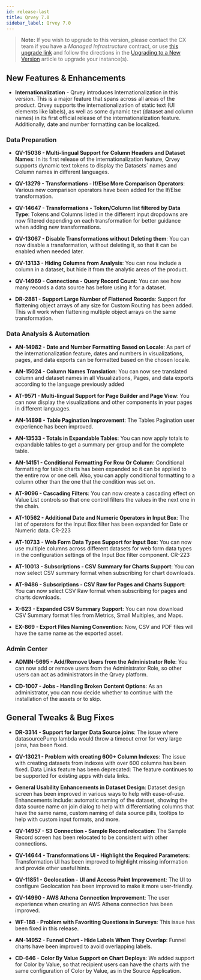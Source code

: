 ```yaml
---
id: release-last
title: Qrvey 7.0 
sidebar_label: Qrvey 7.0
---
```

<div style={{textAlign: "justify"}}>


>**Note:** If you wish to upgrade to this version, please contact the CX team if you have a *Managed Infrastructure* contract, or use <a href="https://qrvey-autodeployapp.s3.amazonaws.com/autodeployappCloudformation-enterprise-7.0.json">this upgrade link</a> and follow the directions in the <a href="/docs/get-started/upgrading-new-version">Upgrading to a New Version</a> article to upgrade your instance(s).  
## New Features & Enhancements

 * **Internationalization** - Qrvey introduces Internationalization in this version. This is a major feature that spans across all areas of the product. Qrvey supports the internationalization of static text (UI elements like labels), as well as some dynamic text (dataset and column names) in its first official release of the internationalization feature. Additionally, date and number formatting can be localized. 


### Data Preparation

* **QV-15036 - Multi-lingual Support for Column Headers and Dataset Names**: In its first release of the internationalization feature, Qrvey supports dynamic text tokens to display the Datasets´ names and Column names in different languages.

* **QV-13279 - Transformations - If/Else More Comparison Operators**: Various new comparison operators have been added for the If/Else transformation. 

* **QV-14647 - Transformations - Token/Column list filtered by Data Type**: Tokens and Columns listed in the different input dropdowns are now filtered depending on each transformation for better guidance when adding new transformations.  

* **QV-13067 - Disable Transformations without Deleting them**: You can now disable a transformation, without deleting it, so that it can be enabled when needed later.

* **QV-13133 - Hiding Columns from Analysis**: You can now include a column in a dataset, but hide it from the analytic areas of the product.

* **QV-14969 - Connections - Query Record Count**: You can see how many records a data source has before using it for a dataset. 

* **DR-2881 - Support Large Number of Flattened Records**: Support for flattening object arrays of any size for Custom Routing has been added. This will work when flattening multiple object arrays on the same transformation.


### Data Analysis & Automation

* **AN-14982 - Date and Number Formatting Based on Locale**: As part of the internationalization feature, dates and numbers in visualizations, pages, and data exports can be formatted based on the chosen locale.

* **AN-15024 - Column Names Translation**: You can now see translated column and dataset names in all Visualizations, Pages, and data exports according to the language previously added 

* **AT-9571 - Multi-lingual Support for Page Builder and Page View**: You can now display the visualizations and other components in your pages in different languages. 

* **AN-14898 - Table Pagination Improvement**: The Tables Pagination user experience has been improved.

* **AN-13533 - Totals in Expandable Tables**: You can now apply totals to expandable tables to get a summary per group and for the complete table. 

* **AN-14151 - Conditional Formatting For Row Or Column**: Conditional formatting for table charts has been expanded so it can be applied to the entire row or one cell. 
Also, you can apply conditional formatting to a column other than the one that the condition was set on.

* **AT-9096 - Cascading Filters**: You can now create a cascading effect on Value List controls so that one control filters the values in the next one in the chain.

* **AT-10562 - Additional Date and Numeric Operators in Input Box**: The list of operators for the Input Box filter has been expanded for Date or Numeric data. CR-223

* **AT-10733 - Web Form Data Types Support for Input Box**: You can now use multiple columns across different datasets for web form data types in the configuration settings of the Input Box filter component. CR-223

* **AT-10013 - Subscriptions - CSV Summary for Charts Support**: You can now select CSV summary format when subscribing for chart downloads. 

* **AT-9486 - Subscriptions - CSV Raw for Pages and Charts Support**: You can now select CSV Raw format when subscribing for pages and charts downloads.

* **X-623 - Expanded CSV Summary Support**: You can now download CSV Summary format files from Metrics, Small Multiples, and Maps.

* **EX-869 - Export Files Naming Convention**: Now, CSV and PDF files will have the same name as the exported asset.


### Admin Center

* **ADMIN-5695 - Add/Remove Users from the Administrator Role**: You can now add or remove users from the Administrator Role, so other users can act as administrators in the Qrvey platform. 

* **CD-1007 - Jobs - Handling Broken Content Options**: As an administrator, you can now decide whether to continue with the installation of the assets or to skip. 



## General Tweaks & Bug Fixes

* **DR-3314 - Support for larger Data Source joins**: The issue where datasourcePump lambda would throw a timeout error for very large joins, has been fixed.

* **QV-13021 - Problem with creating 600+ Column Indexes**: The issue with creating datasets from indexes with over 600 columns has been fixed.
Data Links feature has been deprecated: The feature continues to be supported for existing apps with data links.

* **General Usability Enhancements in Dataset Design**: Dataset design screen has been improved in various ways to help with ease-of-use. Enhancements include: automatic naming of the dataset, showing the data source name on join dialog to help with differentiating columns that have the same name, custom naming of data source pills, tooltips to help with custom input formats, and more. 

* **QV-14957 - S3 Connection - Sample Record relocation**: The Sample Record screen has been relocated to be consistent with other connections.

* **QV-14644 - Transformations UI - Highlight the Required Parameters**: Transformation UI has been improved to highlight missing information and provide other useful hints.

* **QV-11851 - Geolocation - UI and Access Point Improvement**: The UI to configure Geolocation has been improved to make it more user-friendly.

* **QV-14990 - AWS Athena Connection Improvement**: The user experience when creating an AWS Athena connection has been improved.

* **WF-188 - Problem with Favoriting Questions in Surveys**: This issue has been fixed in this release.

* **AN-14952 - Funnel Chart - Hide Labels When They Overlap**: Funnel charts have been improved to avoid overlapping labels.

* **CD-646 - Color By Value Support on Chart Deploys**: We added support for Color by Value, so that recipient users can have the charts with the same configuration of Color by Value, as in the Source Application. 

</div>